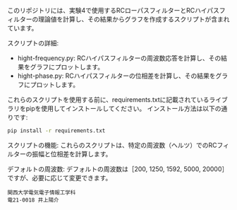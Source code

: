 
このリポジトリには、実験4で使用するRCローパスフィルターとRCハイパスフィルターの理論値を計算し、その結果からグラフを作成するスクリプトが含まれています。

スクリプトの詳細:
 - hight-frequency.py: RCハイパスフィルターの周波数応答を計算し、その結果をグラフにプロットします。
 - hight-phase.py: RCハイパスフィルターの位相差を計算し、その結果をグラフにプロットします。

これらのスクリプトを使用する前に、requirements.txtに記載されているライブラリをpipを使用してインストールしてください。
インストール方法は以下の通りです:
```bash
pip install -r requirements.txt
```
スクリプトの機能:
これらのスクリプトは、特定の周波数（ヘルツ）でのRCフィルターの振幅と位相差を計算します。

デフォルトの周波数:
デフォルトの周波数は［200, 1250, 1592, 5000, 20000］ですが、必要に応じて変更できます。

```
関西大学電気電子情報工学科
電21-0018 井上陽介
